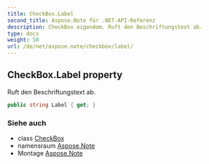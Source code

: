```yaml
---
title: CheckBox.Label
second_title: Aspose.Note für .NET-API-Referenz
description: CheckBox eigendom. Ruft den Beschriftungstext ab.
type: docs
weight: 50
url: /de/net/aspose.note/checkbox/label/
---
```

## CheckBox.Label property

Ruft den Beschriftungstext ab.

```csharp
public string Label { get; }
```

### Siehe auch

* class [CheckBox](../)
* namensraum [Aspose.Note](../../checkbox/)
* Montage [Aspose.Note](../../../)


